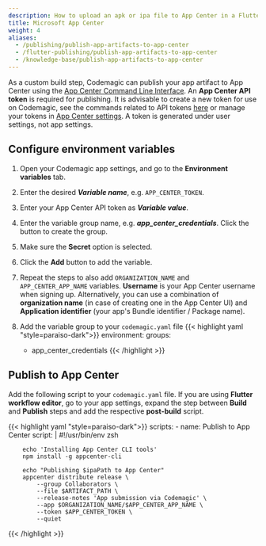 ```yaml
---
description: How to upload an apk or ipa file to App Center in a Flutter workflow editor post-build script
title: Microsoft App Center
weight: 4
aliases: 
  - /publishing/publish-app-artifacts-to-app-center
  - /flutter-publishing/publish-app-artifacts-to-app-center
  - /knowledge-base/publish-app-artifacts-to-app-center
---
```


As a custom build step, Codemagic can publish your app artifact to App Center using the [App Center Command Line Interface](https://github.com/microsoft/appcenter-cli). An **App Center API token** is required for publishing. It is advisable to create a new token for use on Codemagic, see the commands related to API tokens [here](https://github.com/microsoft/appcenter-cli#commands) or manage your tokens in [App Center settings](https://appcenter.ms/settings/apitokens). A token is generated under user settings, not app settings. 

## Configure environment variables

1. Open your Codemagic app settings, and go to the **Environment variables** tab.
2. Enter the desired **_Variable name_**, e.g. `APP_CENTER_TOKEN`.
3. Enter your App Center API token as **_Variable value_**.
4. Enter the variable group name, e.g. **_app_center_credentials_**. Click the button to create the group.
5. Make sure the **Secret** option is selected.
6. Click the **Add** button to add the variable.
7. Repeat the steps to also add `ORGANIZATION_NAME` and `APP_CENTER_APP_NAME` variables.
**Username** is your App Center username when signing up. Alternatively, you can use a combination of **organization name** (in case of creating one in the App Center UI) and **Application identifier** (your app's Bundle identifier / Package name). 

8. Add the variable group to your `codemagic.yaml` file
{{< highlight yaml "style=paraiso-dark">}}
  environment:
    groups:
      - app_center_credentials
{{< /highlight >}}

## Publish to App Center

Add the following script to your `codemagic.yaml` file. If you are using **Flutter workflow editor**,
go to your app settings, expand the step between **Build** and **Publish** steps and add the respective **post-build** script.

{{< highlight yaml "style=paraiso-dark">}}
  scripts:
    - name: Publish to App Center
      script: | 
        #!/usr/bin/env zsh

        echo 'Installing App Center CLI tools'
        npm install -g appcenter-cli

        echo "Publishing $ipaPath to App Center"
        appcenter distribute release \
            --group Collaborators \
            --file $ARTIFACT_PATH \
            --release-notes 'App submission via Codemagic' \
            --app $ORGANIZATION_NAME/$APP_CENTER_APP_NAME \
            --token $APP_CENTER_TOKEN \
            --quiet
{{< /highlight >}}


